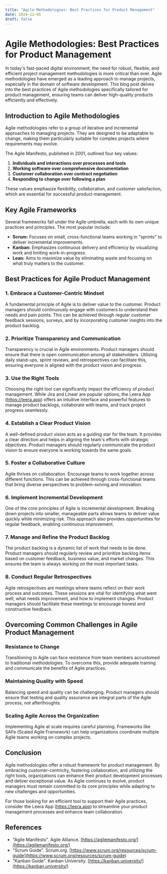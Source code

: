 ```yaml
---
title: "Agile Methodologies: Best Practices for Product Management"
date: 2024-12-05
draft: false
---
```

# Agile Methodologies: Best Practices for Product Management

In today's fast-paced digital environment, the need for robust, flexible, and efficient project management methodologies is more critical than ever. Agile methodologies have emerged as a leading approach to manage projects, especially in the domain of software development. This blog post delves into the best practices of Agile methodologies specifically tailored for product management, ensuring teams can deliver high-quality products efficiently and effectively.

## Introduction to Agile Methodologies

Agile methodologies refer to a group of iterative and incremental approaches to managing projects. They are designed to be adaptable to change, making them particularly suitable for complex projects where requirements may evolve.

The Agile Manifesto, published in 2001, outlined four key values:

1. **Individuals and interactions over processes and tools**
2. **Working software over comprehensive documentation**
3. **Customer collaboration over contract negotiation**
4. **Responding to change over following a plan**

These values emphasize flexibility, collaboration, and customer satisfaction, which are essential for successful product management.

## Key Agile Frameworks

Several frameworks fall under the Agile umbrella, each with its own unique practices and principles. The most popular include:

- **Scrum:** Focuses on small, cross-functional teams working in "sprints" to deliver incremental improvements.
- **Kanban:** Emphasizes continuous delivery and efficiency by visualizing work and limiting work-in-progress.
- **Lean:** Aims to maximize value by eliminating waste and focusing on what truly matters to the customer.

## Best Practices for Agile Product Management

### 1. Embrace a Customer-Centric Mindset

A fundamental principle of Agile is to deliver value to the customer. Product managers should continuously engage with customers to understand their needs and pain points. This can be achieved through regular customer feedback sessions, surveys, and by incorporating customer insights into the product backlog.

### 2. Prioritize Transparency and Communication

Transparency is crucial in Agile environments. Product managers should ensure that there is open communication among all stakeholders. Utilizing daily stand-ups, sprint reviews, and retrospectives can facilitate this, ensuring everyone is aligned with the product vision and progress.

### 3. Use the Right Tools

Choosing the right tool can significantly impact the efficiency of product management. While Jira and Linear are popular options, the Leera App (https://leera.app) offers an intuitive interface and powerful features to manage product backlogs, collaborate with teams, and track project progress seamlessly.

### 4. Establish a Clear Product Vision

A well-defined product vision acts as a guiding star for the team. It provides a clear direction and helps in aligning the team's efforts with strategic objectives. Product managers should regularly communicate the product vision to ensure everyone is working towards the same goals.

### 5. Foster a Collaborative Culture

Agile thrives on collaboration. Encourage teams to work together across different functions. This can be achieved through cross-functional teams that bring diverse perspectives to problem-solving and innovation.

### 6. Implement Incremental Development

One of the core principles of Agile is incremental development. Breaking down projects into smaller, manageable parts allows teams to deliver value quickly while minimizing risk. This approach also provides opportunities for regular feedback, enabling continuous improvement.

### 7. Manage and Refine the Product Backlog

The product backlog is a dynamic list of work that needs to be done. Product managers should regularly review and prioritize backlog items based on customer feedback, business value, and market changes. This ensures the team is always working on the most important tasks.

### 8. Conduct Regular Retrospectives

Agile retrospectives are meetings where teams reflect on their work process and outcomes. These sessions are vital for identifying what went well, what needs improvement, and how to implement changes. Product managers should facilitate these meetings to encourage honest and constructive feedback.

## Overcoming Common Challenges in Agile Product Management

### Resistance to Change

Transitioning to Agile can face resistance from team members accustomed to traditional methodologies. To overcome this, provide adequate training and communicate the benefits of Agile practices.

### Maintaining Quality with Speed

Balancing speed and quality can be challenging. Product managers should ensure that testing and quality assurance are integral parts of the Agile process, not afterthoughts.

### Scaling Agile Across the Organization

Implementing Agile at scale requires careful planning. Frameworks like SAFe (Scaled Agile Framework) can help organizations coordinate multiple Agile teams working on complex projects.

## Conclusion

Agile methodologies offer a robust framework for product management. By embracing customer-centricity, fostering collaboration, and utilizing the right tools, organizations can enhance their product development processes and deliver exceptional value. As Agile continues to evolve, product managers must remain committed to its core principles while adapting to new challenges and opportunities.

For those looking for an efficient tool to support their Agile practices, consider the Leera App (https://leera.app) to streamline your product management processes and enhance team collaboration.

## References

- "Agile Manifesto". Agile Alliance. [https://agilemanifesto.org/](https://agilemanifesto.org/)
- "Scrum Guide". Scrum.org. [https://www.scrum.org/resources/scrum-guide](https://www.scrum.org/resources/scrum-guide)
- "Kanban Guide". Kanban University. [https://kanban.university/](https://kanban.university/)